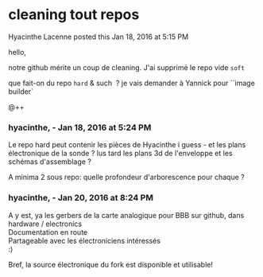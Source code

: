 #  cleaning tout repos

Hyacinthe Lacenne posted this Jan 18, 2016 at 5:15 PM

hello,  
  
notre github mérite un coup de cleaning. J'ai supprimé le repo vide `soft`  
  
que fait-on du repo `hard` &amp; such  ? je vais demander à Yannick pour
``image builder`  
  
@++

### **hyacinthe,** - Jan 18, 2016 at 5:24 PM

Le repo hard peut contenir les pièces de Hyacinthe i guess - et les plans
électronique de la sonde ? lus tard les plans 3d de l'enveloppe et les schémas
d'assemblage ?  
  
A minima 2 sous repo: quelle profondeur d'arborescence pour chaque ?

### **hyacinthe,** - Jan 20, 2016 at 8:24 PM

A y est, ya les gerbers de la carte analogique pour BBB sur github, dans
hardware / electronics  
Documentation en route  
Partageable avec les électroniciens intéressés  
:)  
  
Bref, la source électronique du fork est disponible et utilisable!

